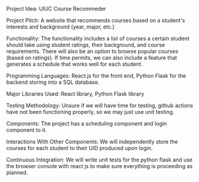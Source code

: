 Project Idea: UIUC Course Recommeder

Project Pitch: A website that recommends courses based on a student's interests and background (year, major, etc.)

Functionality: The functionality includes a list of courses a certain student should take using student ratings, their background, and course requirements. There will also be an option to browse popular courses (based on ratings). If time permits, we can also include a feature that generates a schedule that works well for each student.

Programming Languages: React.js for the front end, Python Flask for the backend storing into a SQL database.

Major Libraries Used: React library, Python Flask library

Testing Methodology:  Unsure if we will have time for testing, github actions have not been functioning properly, so we may just use unit testing.

Components: The project has a scheduling component and login component to it. 

Interactions With Other Components: We will independently store the courses for each student to their UID produced upon login.

Continuous Integration: We will write unit tests for the python flask and use the browser console with react js to make sure everything is proceeding as planned.
